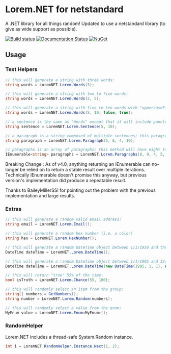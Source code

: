 Lorem.NET for netstandard
=========================

A .NET library for all things random!  Updated to use a netstandard library (to give as wide support as possible).

[![Build status](https://ci.appveyor.com/api/projects/status/81i490v2mfq1h0gw/branch/master?svg=true)](https://ci.appveyor.com/project/trichards57/lorem-universal-net/branch/master)
[![Documentation Status](https://readthedocs.org/projects/loremdnxnet/badge/?version=latest)](https://loremdnxnet.readthedocs.io/en/latest/?badge=latest)
[![NuGet](https://img.shields.io/nuget/v/Lorem.Universal.NET.svg?maxAge=2592000)](https://www.nuget.org/packages/Lorem.Universal.NET/)


Usage
-----

### Text Helpers

```csharp
// this will generate a string with three words:
string words = LoremNET.Lorem.Words(3);

// this will generate a string with two to five words:
string words = LoremNET.Lorem.Words(2, 5);

// this will generate a string with five to ten words with "uppercaseFirstLetter" set to "false" and "includePunctuation" set to "true":
string words = LoremNET.Lorem.Words(5, 10, false, true);

// a sentence is the same as "Words" except that it will include punctuation by default and will include a "." at the end of a string:
string sentence = LoremNET.Lorem.Sentence(5, 10);

// a paragraph is a string composed of multiple sentences; this paragraph will have five to six words per sentence, and four to ten sentences:
string paragraph = LoremNET.Lorem.Paragraph(5, 6, 4, 10);

// paragraphs is an array of paragraphs; this method will have eight to nine words per sentence, four to five sentences per paragraph, and one to three paragraphs:
IEnumerable<string> paragraphs = LoremNET.Lorem.Paragraphs(8, 9, 4, 5, 1, 3);
```

Breaking Change : As of v4.0, anything returning an IEnumerable can no-longer be relied on to return a stable result over multiple iterations.  Technically IEnumerable<T> doesn't promise
this anyway, but previous version's implementation did produce a repeatable result.

Thanks to BaileyMillerSSI for pointing out the problem with the previous implementation and large results.

### Extras

```csharp
// this will generate a random valid email address:
string email = LoremNET.Lorem.Email();

// this will generate a random hex number (i.e. a color)
string hex = LoremNET.Lorem.HexNumber();

// this will generate a random DateTime object between 1/1/1950 and the current DateTime:
DateTime dateTime = LoremNET.Lorem.DateTime();

// this will generate a random DateTime object between 1/1/1995 and 12/31/2020:
DateTime dateTime = LoremNET.Lorem.DateTime(new DateTime(1995, 1, 1), new DateTime(2020, 12, 31))

// this will return "true" 55% of the time:
bool isTruth = LoremNET.Lorem.Chance(55, 100);

// this will randomly select an item from the group:
string[] numbers = GetNumbers();
string number = LoremNET.Lorem.Random(numbers);

// this will randomly select a value from the enum:
MyEnum value = LoremNET.Lorem.Enum<MyEnum>(); 

```

### RandomHelper

Lorem.NET includes a thread-safe System.Random instance.

```csharp
int i = LoremNET.RandomHelper.Instance.Next(1, 2);
```
